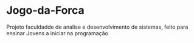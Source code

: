 # Jogo-da-Forca
Projeto faculdadde de analise e desenvolvimento  de sistemas, feito para ensinar Jovens a 
iniciar na programação
